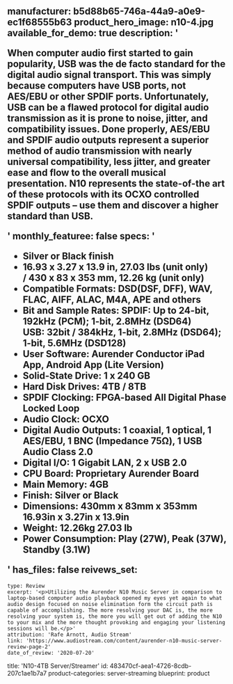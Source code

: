 manufacturer: b5d88b65-746a-44a9-a0e9-ec1f68555b63
product_hero_image: n10-4.jpg
available_for_demo: true
description: '<p>When computer audio first started to gain popularity, USB was the de facto standard for the digital audio signal transport. This was simply because computers have USB ports, not AES/EBU or other SPDIF ports. Unfortunately, USB can be a flawed protocol for digital audio transmission as it is prone to noise, jitter, and compatibility issues. Done properly, AES/EBU and SPDIF audio outputs represent a superior method of audio transmission with nearly universal compatibility, less jitter, and greater ease and flow to the overall musical presentation.&nbsp;N10 represents the state-of-the art of these protocols with its OCXO controlled SPDIF outputs – use them and discover a higher standard than USB.</p>'
monthly_featuree: false
specs: '<ul><li>Silver or Black finish​​</li><li>​​16.93 x 3.27 x 13.9 in, 27.03 lbs (unit only)&nbsp;<br>/ 430 x 83 x 353 mm, 12.26 kg (unit only)</li><li>Compatible Formats: DSD(DSF, DFF), WAV, FLAC, AIFF, ALAC, M4A, APE and others</li><li>Bit and Sample Rates: SPDIF: Up to 24-bit, 192kHz (PCM); 1-bit, 2.8MHz (DSD64)&nbsp;<br>USB: 32bit / 384kHz, 1-bit, 2.8MHz (DSD64); 1-bit, 5.6MHz (DSD128)</li><li>User Software: Aurender Conductor iPad App, Android App (Lite Version)</li><li>Solid-State Drive: 1 x 240 GB</li><li>Hard Disk Drives: 4TB / 8TB</li><li>SPDIF Clocking: FPGA-based All Digital Phase Locked Loop</li><li>Audio Clock: OCXO</li><li>Digital Audio Outputs: 1 coaxial, 1 optical, 1 AES/EBU, 1 BNC (Impedance 75Ω), 1 USB Audio Class 2.0</li><li>Digital I/O: 1 Gigabit LAN, 2 x USB 2.0​</li><li>CPU Board: Proprietary Aurender Board​</li><li>Main Memory: 4GB​</li><li>Finish: Silver or Black​</li><li>Dimensions: 430mm x 83mm x 353mm 16.93in x 3.27in x 13.9in</li><li>Weight: 12.26kg 27.03 lb​</li><li>Power Consumption​: Play (27W), Peak (37W), Standby (3.1W)<br></li></ul>'
has_files: false
reivews_set:
  -
    type: Review
    excerpt: '<p>Utilizing the Aurender N10 Music Server in comparison to laptop-based computer audio playback opened my eyes yet again to what audio design focused on noise elimination form the circuit path is capable of accomplishing. The more resolving your DAC is, the more resolving your system is, the more you will get out of adding the N10 to your mix and the more thought provoking and engaging your listening sessions will be.</p>'
    attribution: 'Rafe Arnott, Audio Stream'
    link: 'https://www.audiostream.com/content/aurender-n10-music-server-review-page-2'
    date_of_review: '2020-07-20'
title: 'N10-4TB Server/Streamer'
id: 483470cf-aea1-4726-8cdb-207c1ae1b7a7
product-categories: server-streaming
blueprint: product
